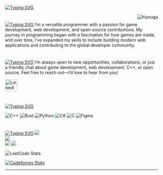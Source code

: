 [![Typing SVG](https://readme-typing-svg.demolab.com?font=Fira+Code&pause=1000&color=F7F7F7&background=AAFFFD00&center=true&vCenter=true&width=1080&lines=I+love+Open+Source)](https://git.io/typing-svg)

<img align="right" src="https://komarev.com/ghpvc/?username=ishaan-bisht&style=for-the-badge&abbreviated=true&color=blueviolet" alt="hiyouga" />

# 
[![Typing SVG](https://readme-typing-svg.demolab.com?font=Bebas+Neue&size=60&pause=10000&color=FFFFFF&background=FF8E0000&vCenter=true&random=true&width=1080&height=80&lines=about+myself)](https://git.io/typing-svg)
I’m a versatile programmer with a passion for game development, web development, and open-source contributions. My journey in programming began with a fascination for how games are made, and over time, I’ve expanded my skills to include building modern web applications and contributing to the global developer community.
#

[![Typing SVG](https://readme-typing-svg.demolab.com?font=Bebas+Neue&size=60&pause=10000&color=FFFFFF&background=FF8E0000&vCenter=true&random=true&width=1080&height=80&lines=how+to+reach+me)](https://git.io/typing-svg)
I’m always open to new opportunities, collaborations, or just a friendly chat about game development, web development, C++, or open source. Feel free to reach out—I’d love to hear from you!

[<img src="https://upload.wikimedia.org/wikipedia/commons/8/81/LinkedIn_icon.svg" alt="LinkedIn" width="40" height="40">](https://www.linkedin.com/in/ishaan-bisht-black-emperor/)
#

[![Typing SVG](https://readme-typing-svg.demolab.com?font=Bebas+Neue&size=60&pause=10000&color=FFFFFF&background=FF8E0000&vCenter=true&random=true&width=1080&height=80&lines=Tech+stack)](https://git.io/typing-svg)

![C++](https://img.shields.io/badge/c++-%2300599C.svg?style=for-the-badge&logo=c%2B%2B&logoColor=white) ![Rust](https://img.shields.io/badge/rust-%23000000.svg?style=for-the-badge&logo=rust&logoColor=white) ![Python](https://img.shields.io/badge/python-3670A0?style=for-the-badge&logo=python&logoColor=ffdd54) ![C#](https://img.shields.io/badge/c%23-%23239120.svg?style=for-the-badge&logo=csharp&logoColor=white) ![C](https://img.shields.io/badge/c-%2300599C.svg?style=for-the-badge&logo=c&logoColor=white) ![Figma](https://img.shields.io/badge/figma-%23F24E1E.svg?style=for-the-badge&logo=figma&logoColor=white)
#

[![Typing SVG](https://readme-typing-svg.demolab.com?font=Bebas+Neue&size=60&pause=10000&color=FFFFFF&background=FF8E0000&vCenter=true&random=true&width=1080&height=80&lines=stats)](https://git.io/typing-svg)
![](https://github-readme-stats.vercel.app/api?username=ishaan-bisht&theme=dark&hide_border=false&include_all_commits=false&count_private=false)<br/>
![](https://github-readme-streak-stats.herokuapp.com/?user=ishaan-bisht&theme=dark&hide_border=false)<br/>
![](https://github-readme-stats.vercel.app/api/top-langs/?username=ishaan-bisht&theme=dark&hide_border=false&include_all_commits=false&count_private=false&layout=compact)
[![](https://visitcount.itsvg.in/api?id=ishaan-bisht&icon=0&color=0)](https://visitcount.itsvg.in)

![LeetCode Stats](https://leetcard.jacoblin.cool/Diablo__?theme=dark&font=Ubuntu&ext=contest)

[![Codeforces Stats](https://codeforces-readme-stats.vercel.app/api/card?username=ishaanbisht03&theme=slateorange&disable_animations=false&show_icons=true&force_username=true)](https://codeforces.com/profile/ishaanbisht03)

---


<!-- Proudly created with GPRM ( https://gprm.itsvg.in ) -->
